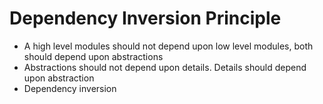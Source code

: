 # Dependency Inversion Principle

- A high level modules should not depend upon low level modules, both should depend upon abstractions
- Abstractions should not depend upon details. Details should depend upon abstraction
- Dependency inversion 